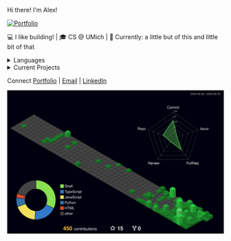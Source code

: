 Hi there! I'm Alex! 

[![Portfolio](https://img.shields.io/badge/Portfolio-Visit%20Site-blue)](https://alexcsalinas.com)

💻 I like building! | 🎓 CS @ UMich | 🔭 Currently: a little but of this and little bit of that

<details>
<summary>Languages</summary>

![C++](https://img.shields.io/badge/C++-00599C?style=flat&logo=cplusplus&logoColor=white)
![Python](https://img.shields.io/badge/Python-3776AB?style=flat&logo=python&logoColor=white)
![Java](https://img.shields.io/badge/Java-007396?style=flat&logo=java&logoColor=white)
![JavaScript](https://img.shields.io/badge/JavaScript-F7DF1E?style=flat&logo=javascript&logoColor=black)
![HTML/CSS](https://img.shields.io/badge/HTML%2FCSS-E34F26?style=flat&logo=html5&logoColor=white)
</details>

<details>
<summary>Current Projects</summary>

- 📖 [MBooking](https://mbooking.me)
- 💻 [VS Code Extension](https://marketplace.visualstudio.com/items?itemName=AlexanderSalinas.terminal-tracker)
- 🌐 [Personal Website](https://alexcsalinas.com)
</details>

Connect
[Portfolio](https://alexcsalinas.com) | 
[Email](mailto:alexsali@umich.edu) | 
[LinkedIn](https://www.linkedin.com/in/alexandercsalinas)

![3D Profile](./profile-3d-contrib/profile-night-green.svg)
